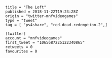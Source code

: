 ```
title = "The Loft"
published = 2018-11-22T19:23:28Z
origin = "twitter-mnfvideogames"
type = "tweet"
tag = [ "ps4share", "red-dead-redemption-2",]

[twitter]
account = "mnfvideogames"
first_tweet = "1065687225122340865"
retweets = 0
favourites = 0
```

<p class='image'><img src='https://mnf.m17s.net/2018/11/22/DsoU4bpWkAA0nWC.jpg' alt=''></p>

